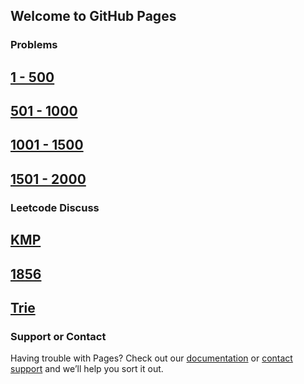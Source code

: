 ## Welcome to GitHub Pages

### Problems
## [1 - 500](https://github.com/bakerston/LeetCodeSolution/tree/main/LeetCode/1-500/)
##
## [501 - 1000](https://github.com/bakerston/LeetCodeSolution/tree/main/LeetCode/501-1000/)
##
## [1001 - 1500](https://github.com/bakerston/LeetCodeSolution/tree/main/LeetCode/1001-1500/)
##
## [1501 - 2000](https://github.com/bakerston/LeetCodeSolution/tree/main/LeetCode/1501-2000/)

### Leetcode Discuss
## [KMP](https://leetcode.com/problems/longest-happy-prefix/discuss/1159846/Python-3-KMP-algorithm/)
## [1856](https://leetcode.com/problems/maximum-subarray-min-product/discuss/1198704/python-3-explanation-with-picture-on-time/)
## [Trie](https://github.com/bakerston/LeetCodeSolution/blob/main/LeetCode/1-500/208.%20Implement%20Trie%20(Prefix%20Tree).md/)




### Support or Contact

Having trouble with Pages? Check out our [documentation](https://docs.github.com/categories/github-pages-basics/) or [contact support](https://support.github.com/contact) and we’ll help you sort it out.
